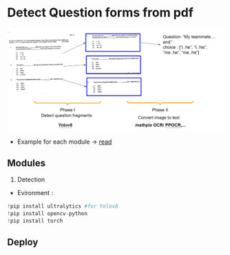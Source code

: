 # Detect Question forms from pdf
 
![fig](./assets/overview.png)

- Example for each module -> [read](notebook/README.md)


## Modules
1. Detection

- Evironment :

```python
!pip install ultralytics #for Yolov8
!pip install opencv-python
!pip install torch
```


## Deploy
				